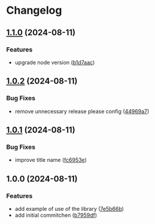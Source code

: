# Changelog

## [1.1.0](https://github.com/manuelsanchez2/test-release-please/compare/v1.0.2...v1.1.0) (2024-08-11)


### Features

* upgrade node version ([b1d7aac](https://github.com/manuelsanchez2/test-release-please/commit/b1d7aac2a456e89a163d056fe7b152bec62e78f3))

## [1.0.2](https://github.com/manuelsanchez2/test-release-please/compare/v1.0.1...v1.0.2) (2024-08-11)


### Bug Fixes

* remove unnecessary release please config ([44969a7](https://github.com/manuelsanchez2/test-release-please/commit/44969a7a4c4b1f608129bc996e62dbaa0116f928))

## [1.0.1](https://github.com/manuelsanchez2/test-release-please/compare/v1.0.0...v1.0.1) (2024-08-11)


### Bug Fixes

* improve title name ([fc6953e](https://github.com/manuelsanchez2/test-release-please/commit/fc6953ebccee3344670682de52b375475615d610))

## 1.0.0 (2024-08-11)


### Features

* add example of use of the library ([7e5b66b](https://github.com/manuelsanchez2/test-release-please/commit/7e5b66b57cd935a1a6714a4cfe2a4868eb5e94c2))
* add initial commitchen ([b7959df](https://github.com/manuelsanchez2/test-release-please/commit/b7959df87c130503945ae72c1815b8fb61723705))
